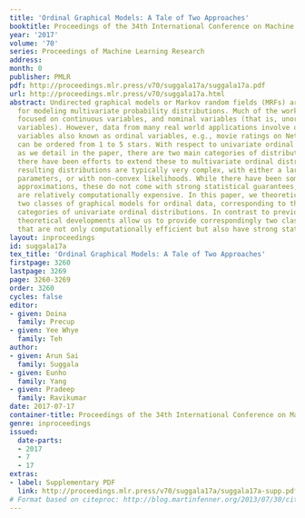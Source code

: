 ```yaml
---
title: 'Ordinal Graphical Models: A Tale of Two Approaches'
booktitle: Proceedings of the 34th International Conference on Machine Learning
year: '2017'
volume: '70'
series: Proceedings of Machine Learning Research
address: 
month: 0
publisher: PMLR
pdf: http://proceedings.mlr.press/v70/suggala17a/suggala17a.pdf
url: http://proceedings.mlr.press/v70/suggala17a.html
abstract: Undirected graphical models or Markov random fields (MRFs) are widely used
  for modeling multivariate probability distributions. Much of the work on MRFs has
  focused on continuous variables, and nominal variables (that is, unordered categorical
  variables). However, data from many real world applications involve ordered categorical
  variables also known as ordinal variables, e.g., movie ratings on Netflix which
  can be ordered from 1 to 5 stars. With respect to univariate ordinal distributions,
  as we detail in the paper, there are two main categories of distributions; while
  there have been efforts to extend these to multivariate ordinal distributions, the
  resulting distributions are typically very complex, with either a large number of
  parameters, or with non-convex likelihoods. While there have been some work on tractable
  approximations, these do not come with strong statistical guarantees, and moreover
  are relatively computationally expensive. In this paper, we theoretically investigate
  two classes of graphical models for ordinal data, corresponding to the two main
  categories of univariate ordinal distributions. In contrast to previous work, our
  theoretical developments allow us to provide correspondingly two classes of estimators
  that are not only computationally efficient but also have strong statistical guarantees.
layout: inproceedings
id: suggala17a
tex_title: 'Ordinal Graphical Models: A Tale of Two Approaches'
firstpage: 3260
lastpage: 3269
page: 3260-3269
order: 3260
cycles: false
editor:
- given: Doina
  family: Precup
- given: Yee Whye
  family: Teh
author:
- given: Arun Sai
  family: Suggala
- given: Eunho
  family: Yang
- given: Pradeep
  family: Ravikumar
date: 2017-07-17
container-title: Proceedings of the 34th International Conference on Machine Learning
genre: inproceedings
issued:
  date-parts:
  - 2017
  - 7
  - 17
extras:
- label: Supplementary PDF
  link: http://proceedings.mlr.press/v70/suggala17a/suggala17a-supp.pdf
# Format based on citeproc: http://blog.martinfenner.org/2013/07/30/citeproc-yaml-for-bibliographies/
---
```

